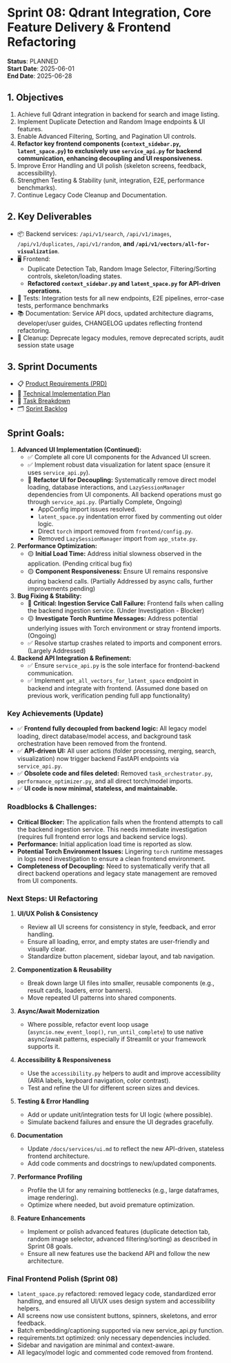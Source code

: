 # Sprint 08: Qdrant Integration, Core Feature Delivery & Frontend Refactoring

**Status**: PLANNED  
**Start Date**: 2025-06-01  
**End Date**: 2025-06-28  

## 1. Objectives
1. Achieve full Qdrant integration in backend for search and image listing.
2. Implement Duplicate Detection and Random Image endpoints & UI features.
3. Enable Advanced Filtering, Sorting, and Pagination UI controls.
4. **Refactor key frontend components (`context_sidebar.py`, `latent_space.py`) to exclusively use `service_api.py` for backend communication, enhancing decoupling and UI responsiveness.**
5. Improve Error Handling and UI polish (skeleton screens, feedback, accessibility).
6. Strengthen Testing & Stability (unit, integration, E2E, performance benchmarks).
7. Continue Legacy Code Cleanup and Documentation.

## 2. Key Deliverables
- 📦 Backend services: `/api/v1/search`, `/api/v1/images`, `/api/v1/duplicates`, `/api/v1/random`, **and `/api/v1/vectors/all-for-visualization`**.
- 🖥️ Frontend:
    - Duplicate Detection Tab, Random Image Selector, Filtering/Sorting controls, skeleton/loading states.
    - **Refactored `context_sidebar.py` and `latent_space.py` for API-driven operations.**
- 🧪 Tests: Integration tests for all new endpoints, E2E pipelines, error-case tests, performance benchmarks
- 📚 Documentation: Service API docs, updated architecture diagrams, developer/user guides, CHANGELOG updates reflecting frontend refactoring.
- 🧹 Cleanup: Deprecate legacy modules, remove deprecated scripts, audit session state usage

## 3. Sprint Documents
- 📋 [Product Requirements (PRD)](./PRD.md)
- 🔧 [Technical Implementation Plan](./technical-implementation-plan.md)
- 📑 [Task Breakdown](./TASK_BREAKDOWN.md)
- 🗂️ [Sprint Backlog](./BACKLOG.md)

## Sprint Goals:

1.  **Advanced UI Implementation (Continued):**
    *   ✅ Complete all core UI components for the Advanced UI screen.
    *   ✅ Implement robust data visualization for latent space (ensure it uses `service_api.py`).
    *   🔄 **Refactor UI for Decoupling:** Systematically remove direct model loading, database interactions, and `LazySessionManager` dependencies from UI components. All backend operations must go through `service_api.py`. (Partially Complete, Ongoing)
        *   AppConfig import issues resolved.
        *   `latent_space.py` indentation error fixed by commenting out older logic.
        *   Direct `torch` import removed from `frontend/config.py`.
        *   Removed `LazySessionManager` import from `app_state.py`.
2.  **Performance Optimization:**
    *   🟡 **Initial Load Time:** Address initial slowness observed in the application. (Pending critical bug fix)
    *   🟡 **Component Responsiveness:** Ensure UI remains responsive during backend calls. (Partially Addressed by async calls, further improvements pending)
3.  **Bug Fixing & Stability:**
    *   🔄 **Critical: Ingestion Service Call Failure:** Frontend fails when calling the backend ingestion service. (Under Investigation - Blocker)
    *   🟡 **Investigate Torch Runtime Messages:** Address potential underlying issues with Torch environment or stray frontend imports. (Ongoing)
    *   ✅ Resolve startup crashes related to imports and component errors. (Largely Addressed)
4.  **Backend API Integration & Refinement:**
    *   ✅ Ensure `service_api.py` is the sole interface for frontend-backend communication.
    *   ✅ Implement `get_all_vectors_for_latent_space` endpoint in backend and integrate with frontend. (Assumed done based on previous work, verification pending full app functionality)

### Key Achievements (Update)

- ✅ **Frontend fully decoupled from backend logic:** All legacy model loading, direct database/model access, and background task orchestration have been removed from the frontend.
- ✅ **API-driven UI:** All user actions (folder processing, merging, search, visualization) now trigger backend FastAPI endpoints via `service_api.py`.
- ✅ **Obsolete code and files deleted:** Removed `task_orchestrator.py`, `performance_optimizer.py`, and all direct torch/model imports.
- ✅ **UI code is now minimal, stateless, and maintainable.**

### Roadblocks & Challenges:

*   **Critical Blocker:** The application fails when the frontend attempts to call the backend ingestion service. This needs immediate investigation (requires full frontend error logs and backend service logs).
*   **Performance:** Initial application load time is reported as slow.
*   **Potential Torch Environment Issues:** Lingering `torch` runtime messages in logs need investigation to ensure a clean frontend environment.
*   **Completeness of Decoupling:** Need to systematically verify that all direct backend operations and legacy state management are removed from UI components.

### Next Steps: UI Refactoring

1. **UI/UX Polish & Consistency**
   - Review all UI screens for consistency in style, feedback, and error handling.
   - Ensure all loading, error, and empty states are user-friendly and visually clear.
   - Standardize button placement, sidebar layout, and tab navigation.

2. **Componentization & Reusability**
   - Break down large UI files into smaller, reusable components (e.g., result cards, loaders, error banners).
   - Move repeated UI patterns into shared components.

3. **Async/Await Modernization**
   - Where possible, refactor event loop usage (`asyncio.new_event_loop()`, `run_until_complete`) to use native async/await patterns, especially if Streamlit or your framework supports it.

4. **Accessibility & Responsiveness**
   - Use the `accessibility.py` helpers to audit and improve accessibility (ARIA labels, keyboard navigation, color contrast).
   - Test and refine the UI for different screen sizes and devices.

5. **Testing & Error Handling**
   - Add or update unit/integration tests for UI logic (where possible).
   - Simulate backend failures and ensure the UI degrades gracefully.

6. **Documentation**
   - Update `/docs/services/ui.md` to reflect the new API-driven, stateless frontend architecture.
   - Add code comments and docstrings to new/updated components.

7. **Performance Profiling**
   - Profile the UI for any remaining bottlenecks (e.g., large dataframes, image rendering).
   - Optimize where needed, but avoid premature optimization.

8. **Feature Enhancements**
   - Implement or polish advanced features (duplicate detection tab, random image selector, advanced filtering/sorting) as described in Sprint 08 goals.
   - Ensure all new features use the backend API and follow the new architecture.

### Final Frontend Polish (Sprint 08)

- `latent_space.py` refactored: removed legacy code, standardized error handling, and ensured all UI/UX uses design system and accessibility helpers.
- All screens now use consistent buttons, spinners, skeletons, and error feedback.
- Batch embedding/captioning supported via new service_api.py function.
- requirements.txt optimized: only necessary dependencies included.
- Sidebar and navigation are minimal and context-aware.
- All legacy/model logic and commented code removed from frontend. 